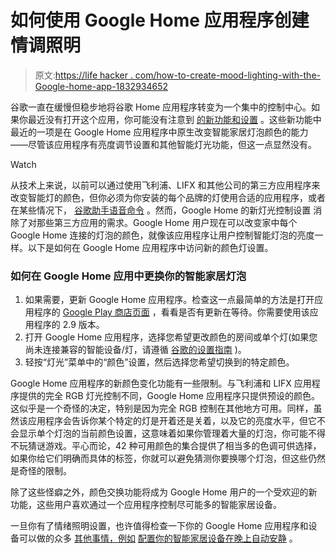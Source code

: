 # 如何使用 Google Home 应用程序创建情调照明

> 原文:[https://life hacker . com/how-to-create-mood-lighting-with-the-Google-home-app-1832934652](https://lifehacker.com/how-to-create-mood-lighting-with-the-google-home-app-1832934652)

谷歌一直在缓慢但稳步地将谷歌 Home 应用程序转变为一个集中的控制中心。如果你最近没有打开这个应用，你可能没有注意到 [的新功能和设置](https://www.blog.google/products/home/new-home-app/) 。这些新功能中最近的一项是在 Google Home 应用程序中原生改变智能家居灯泡颜色的能力——尽管该应用程序有亮度调节设置和其他智能灯光功能，但这一点显然没有。

Watch

从技术上来说，以前可以通过使用飞利浦、LIFX 和其他公司的第三方应用程序来改变智能灯的颜色，但你必须为你安装的每个品牌的灯使用合适的应用程序，或者在某些情况下， [谷歌助手语音命令](https://lifehacker.com/the-best-google-assistant-skills-to-use-with-your-googl-1792134538) 。然而，Google Home 的新灯光控制设置 消除了对那些第三方应用的需求。Google Home 用户现在可以改变家中每个 Google Home 连接的灯泡的颜色，就像该应用程序让用户控制智能灯泡的亮度一样。以下是如何在 Google Home 应用程序中访问新的颜色灯设置。

### 如何在 Google Home 应用中更换你的智能家居灯泡

1.  如果需要，更新 Google Home 应用程序。检查这一点最简单的方法是打开应用程序的 [Google Play 商店页面](https://play.google.com/store/apps/details?id=com.google.android.apps.chromecast.app&hl=en_US) ，看看是否有更新在等待。你需要使用该应用程序的 2.9 版本。
2.  打开 Google Home 应用程序，选择您希望更改颜色的房间或单个灯(如果您尚未连接兼容的智能设备/灯，请遵循 [谷歌的设置指南](https://support.google.com/googlehome/answer/7029485?co=GENIE.Platform%3DAndroid&hl=en) )。
3.  轻按“灯光”菜单中的“颜色”设置，然后选择您希望切换到的特定颜色。

Google Home 应用程序的新颜色变化功能有一些限制。与飞利浦和 LIFX 应用程序提供的完全 RGB 灯光控制不同，Google Home 应用程序只提供预设的颜色。这似乎是一个奇怪的决定，特别是因为完全 RGB 控制在其他地方可用。同样，虽然该应用程序会告诉你某个特定的灯是开着还是关着，以及它的亮度水平，但它不会显示单个灯泡的当前颜色设置，这意味着如果你管理着大量的灯泡，你可能不得不玩猜谜游戏。平心而论，42 种可用颜色的集合提供了相当多的色调可供选择，如果你给它们明确而具体的标签，你就可以避免猜测你要换哪个灯泡，但这些仍然是奇怪的限制。

除了这些怪癖之外，颜色交换功能将成为 Google Home 用户的一个受欢迎的新功能，这些用户喜欢通过一个应用程序控制尽可能多的智能家居设备。

一旦你有了情绪照明设置，也许值得检查一下你的 Google Home 应用程序和设备可以做的众多 [其他事情，例如](https://lifehacker.com/here-are-google-homes-best-new-smart-home-features-1825746406) [配置你的智能家居设备在晚上自动安静](https://lifehacker.com/make-your-google-home-quiet-down-automatically-at-night-1832845270) 。